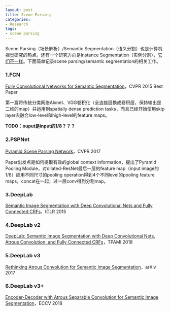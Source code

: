 ```yaml
---
layout: post
title: Scene Parsing
categories:
- Research
tags:
- scene parsing
---
```


Scene Parsing（场景解析）/Semantic Segmentation（语义分割）也是计算机视觉研究的热点。还有一个研究方向是Instance Segmentation（实例分割），[它们不一样](https://www.zhihu.com/question/51704852/answer/127120264)。下面简单记录scene parsing/semantic segmentation的相关工作。

### 1.FCN

[Fully Convolutional Networks for Semantic Segmentation](https://arxiv.org/pdf/1411.4038.pdf)，CVPR 2015 Best Paper

第一篇将传统分类网络Alxnet、VGG卷积化（全连接层换成卷积层，保持输出是二维的map）并运用到spatially dense prediction tasks，而且已经开始使用skip layer去融合low-level和high-level的feature maps。

**TODO：ouput是input的1/8？？？**

### 2.PSPNet

[Pyramid Scene Parsing Network](https://arxiv.org/pdf/1612.01105.pdf)，CVPR 2017

Paper出发点是如何提取有效的global context information，提出了Pyramid Pooling Module，对dilated-ResNet最后一层的feature map（input image的1/8）应用不同尺寸的pooling operation得到4个不同level的pooling feature maps，concat在一起，过一层conv得到分割map。

### 3.DeepLab

[Semantic Image Segmentation with Deep Convolutional Nets and Fully Connected CRFs](https://arxiv.org/pdf/1412.7062v3.pdf)，ICLR 2015

### 4.DeepLab v2

[DeepLab: Semantic Image Segmentation with Deep Convolutional Nets, Atrous Convolution, and Fully Connected CRFs](https://arxiv.org/pdf/1606.00915.pdf)，TPAMI 2018

### 5.DeepLab v3

[Rethinking Atrous Convolution for Semantic Image Segmentation](https://arxiv.org/pdf/1706.05587.pdf)，arXiv 2017

### 6.DeepLab v3+

[Encoder-Decoder with Atrous Separable Convolution for Semantic Image Segmentation](https://eccv2018.org/openaccess/content_ECCV_2018/papers/Liang-Chieh_Chen_Encoder-Decoder_with_Atrous_ECCV_2018_paper.pdf)，ECCV 2018
